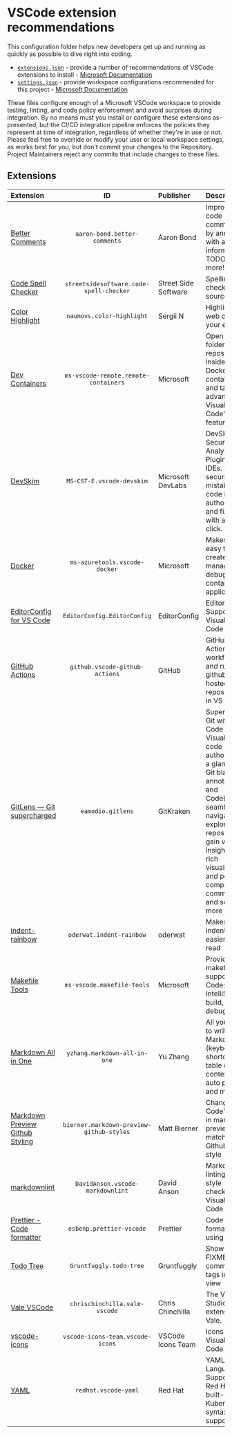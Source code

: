 # VSCode extension recommendations

This configuration folder helps new developers get up and running as quickly as possible to dive right into coding.

<!-- editorconfig-checker-disable -->

- [`extensions.json`](extensions.json) - provide a number of recommendations of VSCode extensions to install - [Microsoft Documentation][docs-extensions]
- [`settings.json`](settings.json) - provide workspace configurations recommended for this project - [Microsoft Documentation][docs-settings]

<!-- editorconfig-checker-enable -->

These files configure enough of a Microsoft VSCode workspace to provide testing, linting, and code policy enforcement
and avoid surprises during integration.
By no means must you install or configure these extensions as-presented, but the CI/CD integration pipeline enforces the
policies they represent at time of integration, regardless of whether they're in use or not. Please feel free to
override or modify your user or local workspace settings, as works best for you, but don't commit your changes to the
Repository. Project Maintainers reject any commits that include changes to these files.

## Extensions

<!-- editorconfig-checker-disable -->
<!-- vale off -->

| Extension                                                      |                    ID                    | Publisher            | Description                                                                                                                                                                                                                                                        |
|:---------------------------------------------------------------|:----------------------------------------:|:---------------------|:-------------------------------------------------------------------------------------------------------------------------------------------------------------------------------------------------------------------------------------------------------------------|
| [Better Comments][ext-better-comments]                         |       `aaron-bond.better-comments`       | Aaron Bond           | Improve your code commenting by annotating with alert, informational, TODOs, and more!                                                                                                                                                                             |
| [Code Spell Checker][ext-code-spell-checker]                   | `streetsidesoftware.code-spell-checker`  | Street Side Software | Spelling checker for source code                                                                                                                                                                                                                                   |
| [Color Highlight][ext-color-highlight]                         |        `naumovs.color-highlight`         | Sergii N             | Highlight web colors in your editor                                                                                                                                                                                                                                |
| [Dev Containers][ext-dev-containers]                           |   `ms-vscode-remote.remote-containers`   | Microsoft            | Open any folder or repository inside a Docker container and take advantage of Visual Studio Code's full feature set.                                                                                                                                               |
| [DevSkim][ext-devskim]                                         |        `MS-CST-E.vscode-devskim`         | Microsoft DevLabs    | DevSkim Security Analyzer Plugin for IDEs. Find security mistakes as code is authored, and fix them with a mouse click.                                                                                                                                            |
| [Docker][ext-docker]                                           |      `ms-azuretools.vscode-docker`       | Microsoft            | Makes it easy to create, manage, and debug containerized applications.                                                                                                                                                                                             |
| [EditorConfig for VS Code][ext-editorconfig]                   |       `EditorConfig.EditorConfig`        | EditorConfig         | EditorConfig Support for Visual Studio Code                                                                                                                                                                                                                        |
| [GitHub Actions][ext-github-actions]                           |      `github.vscode-github-actions`      | GitHub               | GitHub Actions workflows and runs for github.com hosted repositories in VS Code                                                                                                                                                                                    |
| [GitLens — Git supercharged][ext-gitlens]                      |            `eamodio.gitlens`             | GitKraken            | Supercharge Git within VS Code — Visualize code authorship at a glance via Git blame annotations and CodeLens, seamlessly navigate and explore Git repositories, gain valuable insights via rich visualizations and powerful comparison commands, and so much more |
| [indent-rainbow][ext-indent-rainbow]                           |         `oderwat.indent-rainbow`         | oderwat              | Makes indentation easier to read                                                                                                                                                                                                                                   |
| [Makefile Tools][ext-makefile-tools]                           |        `ms-vscode.makefile-tools`        | Microsoft            | Provide makefile support in VS Code: C/C++ IntelliSense, build, debug/run.                                                                                                                                                                                         |
| [Markdown All in One][ext-markdown-all-in-one]                 |       `yzhang.markdown-all-in-one`       | Yu Zhang             | All you need to write Markdown (keyboard shortcuts, table of contents, auto preview and more)                                                                                                                                                                      |
| [Markdown Preview Github Styling][ext-markdown-preview-github] | `bierner.markdown-preview-github-styles` | Matt Bierner         | Changes VS Code's built-in markdown preview to match Github's style                                                                                                                                                                                                |
| [markdownlint][ext-markdownlint]                               |     `DavidAnson.vscode-markdownlint`     | David Anson          | Markdown linting and style checking for Visual Studio Code                                                                                                                                                                                                         |
| [Prettier - Code formatter][ext-prettier]                      |         `esbenp.prettier-vscode`         | Prettier             | Code formatter using prettier                                                                                                                                                                                                                                      |
| [Todo Tree][ext-todo-tree]                                     |         `Gruntfuggly.todo-tree`          | Gruntfuggly          | Show TODO, FIXME, etc. comment tags in a tree view                                                                                                                                                                                                                 |
| [Vale VSCode][ext-vale-vscode]                                 |      `chrischinchilla.vale-vscode`       | Chris Chinchilla     | The Visual Studio Code extension for Vale.                                                                                                                                                                                                                         |
| [vscode-icons][ext-vscode-icons]                               |     `vscode-icons-team.vscode-icons`     | VSCode Icons Team    | Icons for Visual Studio Code                                                                                                                                                                                                                                       |
| [YAML][ext-yaml]                                               |           `redhat.vscode-yaml`           | Red Hat              | YAML Language Support by Red Hat, with built-in Kubernetes syntax support                                                                                                                                                                                          |

<!-- vale on -->
<!-- editorconfig-checker-enable -->

<!-- Link repository -->

<!-- editorconfig-checker-disable -->

[docs-extensions]: https://code.visualstudio.com/docs/editor/extension-marketplace
[docs-settings]: https://code.visualstudio.com/docs/getstarted/settings
[ext-better-comments]: https://marketplace.visualstudio.com/items?itemName=aaron-bond.better-comments
[ext-code-spell-checker]: https://marketplace.visualstudio.com/items?itemName=streetsidesoftware.code-spell-checker
[ext-color-highlight]: https://marketplace.visualstudio.com/items?itemName=naumovs.color-highlight
[ext-dev-containers]: https://marketplace.visualstudio.com/items?itemName=ms-vscode-remote.remote-containers
[ext-devskim]: https://marketplace.visualstudio.com/items?itemName=MS-CST-E.vscode-devskim
[ext-docker]: https://marketplace.visualstudio.com/items?itemName=ms-azuretools.vscode-docker
[ext-editorconfig]: https://marketplace.visualstudio.com/items?itemName=EditorConfig.EditorConfig
[ext-github-actions]: https://marketplace.visualstudio.com/items?itemName=GitHub.vscode-github-actions
[ext-gitlens]: https://marketplace.visualstudio.com/items?itemName=eamodio.gitlens
[ext-indent-rainbow]: https://marketplace.visualstudio.com/items?itemName=oderwat.indent-rainbow
[ext-makefile-tools]: https://marketplace.visualstudio.com/items?itemName=ms-vscode.makefile-tools
[ext-markdown-all-in-one]: https://marketplace.visualstudio.com/items?itemName=yzhang.markdown-all-in-one
[ext-markdown-preview-github]: https://marketplace.visualstudio.com/items?itemName=bierner.markdown-preview-github-styles
[ext-markdownlint]: https://marketplace.visualstudio.com/items?itemName=DavidAnson.vscode-markdownlint
[ext-prettier]: https://marketplace.visualstudio.com/items?itemName=esbenp.prettier-vscode
[ext-todo-tree]: https://marketplace.visualstudio.com/items?itemName=Gruntfuggly.todo-tree
[ext-vale-vscode]: https://marketplace.visualstudio.com/items?itemName=ChrisChinchilla.vale-vscode
[ext-vscode-icons]: https://marketplace.visualstudio.com/items?itemName=vscode-icons-team.vscode-icons
[ext-yaml]: https://marketplace.visualstudio.com/items?itemName=redhat.vscode-yaml

<!-- editorconfig-checker-enable -->
